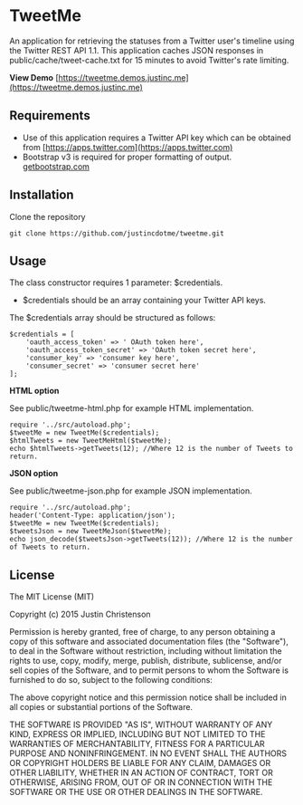 # TweetMe
 An application for retrieving the statuses from a Twitter user's timeline using the Twitter REST API 1.1. This application caches JSON responses in public/cache/tweet-cache.txt for 15 minutes to avoid Twitter's rate limiting.

**View Demo**
 [https://tweetme.demos.justinc.me](https://tweetme.demos.justinc.me)
 
## Requirements
 
 - Use of this application requires a Twitter API key which can be obtained from [https://apps.twitter.com](https://apps.twitter.com)
 - Bootstrap v3 is required for proper formatting of output. [getbootstrap.com](http://getbootstrap.com)

## Installation

 Clone the repository
 
    git clone https://github.com/justincdotme/tweetme.git
      

## Usage

 The class constructor requires 1 parameter: $credentials. 
 
 - $credentials should be an array containing your Twitter API keys.

 The $credentials array should be structured as follows:

    $credentials = [
        'oauth_access_token' => ' OAuth token here',
        'oauth_access_token_secret' => 'OAuth token secret here',
        'consumer_key' => 'consumer key here',
        'consumer_secret' => 'consumer secret here'
    ];

 **HTML option**
 
 See public/tweetme-html.php for example HTML implementation.

    require '../src/autoload.php';
    $tweetMe = new TweetMe($credentials); 
    $htmlTweets = new TweetMeHtml($tweetMe);
    echo $htmlTweets->getTweets(12); //Where 12 is the number of Tweets to return.
    
 **JSON option**

 See public/tweetme-json.php for example JSON implementation.

    require '../src/autoload.php';
    header('Content-Type: application/json');
    $tweetMe = new TweetMe($credentials); 
    $tweetsJson = new TweetMeJson($tweetMe);
    echo json_decode($tweetsJson->getTweets(12)); //Where 12 is the number of Tweets to return.

## License

 The MIT License (MIT)
 
 Copyright (c) 2015 Justin Christenson
 
 Permission is hereby granted, free of charge, to any person obtaining a copy
 of this software and associated documentation files (the "Software"), to deal
 in the Software without restriction, including without limitation the rights
 to use, copy, modify, merge, publish, distribute, sublicense, and/or sell
 copies of the Software, and to permit persons to whom the Software is
 furnished to do so, subject to the following conditions:
 
 The above copyright notice and this permission notice shall be included in
 all copies or substantial portions of the Software.
 
 THE SOFTWARE IS PROVIDED "AS IS", WITHOUT WARRANTY OF ANY KIND, EXPRESS OR
 IMPLIED, INCLUDING BUT NOT LIMITED TO THE WARRANTIES OF MERCHANTABILITY,
 FITNESS FOR A PARTICULAR PURPOSE AND NONINFRINGEMENT. IN NO EVENT SHALL THE
 AUTHORS OR COPYRIGHT HOLDERS BE LIABLE FOR ANY CLAIM, DAMAGES OR OTHER
 LIABILITY, WHETHER IN AN ACTION OF CONTRACT, TORT OR OTHERWISE, ARISING FROM,
 OUT OF OR IN CONNECTION WITH THE SOFTWARE OR THE USE OR OTHER DEALINGS IN
 THE SOFTWARE.
